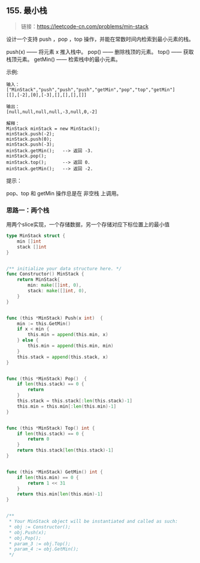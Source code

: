 ## 155. 最小栈
>链接：https://leetcode-cn.com/problems/min-stack

设计一个支持 push ，pop ，top 操作，并能在常数时间内检索到最小元素的栈。

push(x) —— 将元素 x 推入栈中。
pop() —— 删除栈顶的元素。
top() —— 获取栈顶元素。
getMin() —— 检索栈中的最小元素。
 

示例:
```shell
输入：
["MinStack","push","push","push","getMin","pop","top","getMin"]
[[],[-2],[0],[-3],[],[],[],[]]

输出：
[null,null,null,null,-3,null,0,-2]

解释：
MinStack minStack = new MinStack();
minStack.push(-2);
minStack.push(0);
minStack.push(-3);
minStack.getMin();   --> 返回 -3.
minStack.pop();
minStack.top();      --> 返回 0.
minStack.getMin();   --> 返回 -2.
```

提示：

pop、top 和 getMin 操作总是在 非空栈 上调用。

### 思路一：两个栈
用两个slice实现，一个存储数据，另一个存储对应下标位置上的最小值
```go
type MinStack struct {
    min []int
    stack []int
}


/** initialize your data structure here. */
func Constructor() MinStack {
    return MinStack{
        min: make([]int, 0),
        stack: make([]int, 0),
    }
}


func (this *MinStack) Push(x int)  {
    min := this.GetMin()
    if x < min {
        this.min = append(this.min, x)
    } else {
        this.min = append(this.min, min)
    }
    this.stack = append(this.stack, x)
}


func (this *MinStack) Pop()  {
    if len(this.stack) == 0 {
        return
    }
    this.stack = this.stack[:len(this.stack)-1]
    this.min = this.min[:len(this.min)-1]
}


func (this *MinStack) Top() int {
    if len(this.stack) == 0 {
        return 0
    }
    return this.stack[len(this.stack)-1]
}


func (this *MinStack) GetMin() int {
    if len(this.min) == 0 {
        return 1 << 31
    }
    return this.min[len(this.min)-1]
}


/**
 * Your MinStack object will be instantiated and called as such:
 * obj := Constructor();
 * obj.Push(x);
 * obj.Pop();
 * param_3 := obj.Top();
 * param_4 := obj.GetMin();
 */

```









